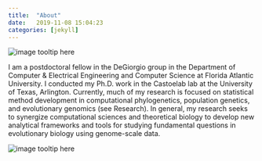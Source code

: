 ```yaml
---
title:  "About"
date:   2019-11-08 15:04:23
categories: [jekyll]
---
```

![image tooltip here](images/About3.jpg)

I am a postdoctoral fellow in the DeGiorgio group in the Department of Computer & Electrical Engineering and Computer Science at Florida Atlantic University. I conducted my Ph.D. work in the Castoelab lab at the University of Texas, Arlington. Currently, much of my research is focused on statistical method development in computational phylogenetics, population genetics, and evolutionary genomics (see Research). In general, my research seeks to synergize computational sciences and theoretical biology to develop new analytical frameworks and tools for studying fundamental questions in evolutionary biology using genome-scale data.

![image tooltip here](images/Image2.JPG)
